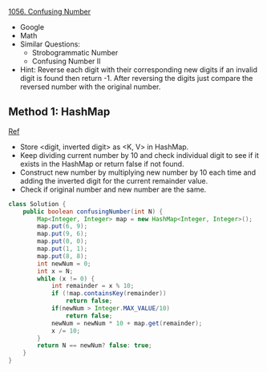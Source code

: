 [1056. Confusing Number](https://leetcode.com/problems/confusing-number/)

* Google
* Math
* Similar Questions:
    * Strobogrammatic Number
    * Confusing Number II
* Hint: Reverse each digit with their corresponding new digits if an invalid digit is found then return -1. 
After reversing the digits just compare the reversed number with the original number.

## Method 1: HashMap
[Ref](https://leetcode.com/problems/confusing-number/discuss/303832/Java-Solution-using-HashMap-Similar-to-246.-Strobogrammatic-Number)
* Store <digit, inverted digit> as <K, V> in HashMap.
* Keep dividing current number by 10 and check individual digit to see if it exists in the HashMap or return false if not found.
* Construct new number by multiplying new number by 10 each time and adding the inverted digit for the current remainder value.
* Check if original number and new number are the same.
```java 
class Solution {
    public boolean confusingNumber(int N) {
        Map<Integer, Integer> map = new HashMap<Integer, Integer>();
        map.put(6, 9);
        map.put(9, 6);
        map.put(0, 0);
        map.put(1, 1);
        map.put(8, 8); 
        int newNum = 0;
        int x = N;
        while (x != 0) {
            int remainder = x % 10;
            if (!map.containsKey(remainder)) 
                return false;
            if(newNum > Integer.MAX_VALUE/10)
                return false;
            newNum = newNum * 10 + map.get(remainder);
            x /= 10;
        }    
        return N == newNum? false: true;
    }
}
```

